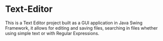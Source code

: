 # Text-Editor
This is a Text Editor project built as a GUI application in Java Swing Framework, it allows for editing and saving files, searching in files whether using simple text or with Regular Expressions.
